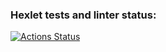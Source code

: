 ### Hexlet tests and linter status:
[![Actions Status](https://github.com/Exxxxpo/python-project-lvl1/workflows/hexlet-check/badge.svg)](https://github.com/Exxxxpo/python-project-lvl1/actions)